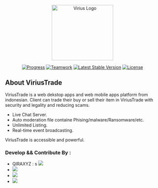 <p align="center"><a href="https://virius.eu.org" target="_blank"><img src="https://i.ibb.co/gt8XvvN/logo-viriustrade.png" width="200" height="180" alt="Virius Logo"></a></p>

<p align="center">
<a href="https://github.com/qiraxyz/viriustrade/blob/main/README.md"><img src="https://img.shields.io/badge/status-progress-brightgreen" alt="Progress"></a>
<a href="https://github.com/qiraxyz/viriustrade"><img src="https://img.shields.io/badge/teamwork-4-red" alt="Teamwork"></a>
<a href="https://github.com/qiraxyz/viriustrade/releases"><img src="https://img.shields.io/badge/version-1.0.1-blue" alt="Latest Stable Version"></a>
<a href="https://github.com/qiraxyz/viriustrade/blob/main/LICENSE"><img src="https://img.shields.io/badge/license-Apache%202.0-green" alt="License"></a>
</p>

## About ViriusTrade

ViriusTrade is a web dekstop apps and web mobile apps platform from indonesian. Client can trade their buy or sell their item in ViriusTrade with security and legality and reducing scams. 

- Live Chat Server.
- Auto moderation file containe Phising/malware/Ransomware/etc.
- Unlimited Listing.
- Real-time event broadcasting.

ViriusTrade is accessible and powerful.



### Develop && Contribute By :

- QIRAXYZ : s
<a href="https://github.com/qiraxyz"><img src="https://img.shields.io/badge/qiraxyz-leader-brightgreen"></a>
- **<a href="https://github.com/rizkydi"><img src="https://img.shields.io/badge/rizkydi-front--end-blue"></a>**
- **<a href="https://github.com/fauzankirana"><img src="https://img.shields.io/badge/fauzankir-database-orange"></a>**
- **<a href="https://github.com/Kars12347"><img src="https://img.shields.io/badge/Ammar-mock--up-yellow"></a>**

